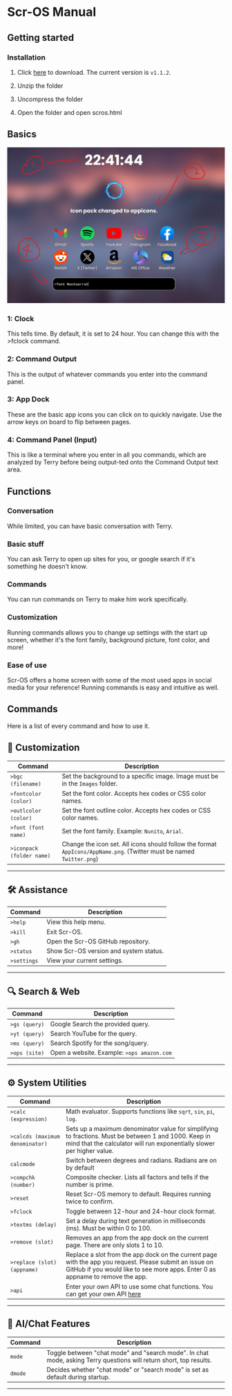 # Scr-OS Manual

## Getting started

### Installation

1. Click [here](https://github.com/Imeanbusiness/ScrOS/archive/refs/heads/main.zip) to download. The current version is `v1.1.2`.

2. Unzip the folder

3. Uncompress the folder

4. Open the folder and open scros.html

## Basics 

![Interface](Images/ManualImage.png)

### 1: Clock

This tells time. By default, it is set to 24 hour. You can change this with the >fclock command. 

### 2: Command Output

This is the output of whatever commands you enter into the command panel. 

### 3: App Dock

These are the basic app icons you can click on to quickly navigate. Use the arrow keys on board to flip between pages.

### 4: Command Panel (Input)

This is like a terminal where you enter in all you commands, which are analyzed by Terry before being output-ted onto the Command Output text area.

## Functions 

### Conversation

While limited, you can have basic conversation with Terry.

### Basic stuff

You can ask Terry to open up sites for you, or google search if it's something he doesn't know.

### Commands

You can run commands on Terry to make him work specifically.

### Customization

Running commands allows you to change up settings with the start up screen, whether it's the font family, background picture, font color, and more!

### Ease of use

Scr-OS offers a home screen with some of the most used apps in social media for your reference! Running commands is easy and intuitive as well.

## Commands 

Here is a list of every command and how to use it. 

## 🎨 Customization

| Command | Description |
|--------|-------------|
| `>bgc (filename)` | Set the background to a specific image. Image must be in the `Images` folder. |
| `>fontcolor (color)` | Set the font color. Accepts hex codes or CSS color names. |
| `>outlcolor (color)` | Set the font outline color. Accepts hex codes or CSS color names. |
| `>font (font name)` | Set the font family. Example: `Nunito`, `Arial`. |
| `>iconpack (folder name)` | Change the icon set. All icons should follow the format `AppIcons/AppName.png`. (Twitter must be named `Twitter.png`) |

---

## 🛠️ Assistance

| Command | Description |
|--------|-------------|
| `>help` | View this help menu. |
| `>kill` | Exit Scr-OS. |
| `>gh` | Open the Scr-OS GitHub repository. |
| `>status` | Show Scr-OS version and system status. |
| `>settings` | View your current settings. |

---

## 🔍 Search & Web

| Command | Description |
|--------|-------------|
| `>gs (query)` | Google Search the provided query. |
| `>yt (query)` | Search YouTube for the query. |
| `>ms (query)` | Search Spotify for the song/query. |
| `>ops (site)` | Open a website. Example: `>ops amazon.com` |

---

## ⚙️ System Utilities

| Command | Description |
|--------|-------------|
| `>calc (expression)` | Math evaluator. Supports functions like `sqrt`, `sin`, `pi`, `log`. |
| `>calcds (maximum denominator)`| Sets up a maximum denominator value for simplifying to fractions. Must be between 1 and 1000. Keep in mind that the calculator will run exponentially slower per higher value.|
| `calcmode` | Switch between degrees and radians. Radians are on by default |
| `>compchk (number)` | Composite checker. Lists all factors and tells if the number is prime. |
| `>reset` | Reset Scr-OS memory to default. Requires running twice to confirm. |
| `>fclock` | Toggle between 12-hour and 24-hour clock format. |
| `>textms (delay)` | Set a delay during text generation in milliseconds (ms). Must be within 0 to 100. |
| `>remove (slot)` | Removes an app from the app dock on the current page. There are only slots 1 to 10. |
| `>replace (slot) (appname)` | Replace a slot from the app dock on the current page with the app you request. Please submit an issue on GitHub if you would like to see more apps. Enter 0 as appname to remove the app. |
| `>api` | Enter your own API to use some chat functions. You can get your own API [here](https://developers.google.com/custom-search/v1/overview) |

---

## 💬 AI/Chat Features

| Command | Description |
|--------|-------------|
| `mode` | Toggle between "chat mode" and "search mode". In chat mode, asking Terry questions will return short, top results. |
| `dmode` | Decides whether "chat mode" or "search mode" is set as default during startup. |

---

